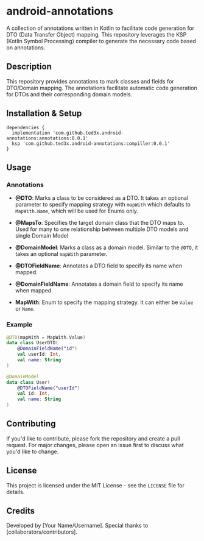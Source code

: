 # android-annotations

A collection of annotations written in Kotlin to facilitate code generation for DTO (Data Transfer Object) mapping. This repository leverages the KSP (Kotlin Symbol Processing) compiler to generate the necessary code based on annotations.

## Description

This repository provides annotations to mark classes and fields for DTO/Domain mapping. The annotations facilitate automatic code generation for DTOs and their corresponding domain models. 

## Installation & Setup

```
dependencies {
  implementation 'com.github.ted3x.android-annotations:annotations:0.0.1'
  ksp 'com.github.ted3x.android-annotations:compiller:0.0.1'
}
```

## Usage

### Annotations

- **@DTO**: Marks a class to be considered as a DTO. It takes an optional parameter to specify mapping strategy with `mapWith` which defaults to `MapWith.Name`, which will be used for Enums only.

- **@MapsTo**: Specifies the target domain class that the DTO maps to. Used for many to one relationship between multiple DTO models and single Domain Model
 
- **@DomainModel**: Marks a class as a domain model. Similar to the `@DTO`, it takes an optional `mapWith` parameter.

- **@DTOFieldName**: Annotates a DTO field to specify its name when mapped.

- **@DomainFieldName**: Annotates a domain field to specify its name when mapped.

- **MapWith**: Enum to specify the mapping strategy. It can either be `Value` or `Name`.

### Example

```kotlin
@DTO(mapWith = MapWith.Value)
data class UserDTO(
    @DomainFieldName("id")
    val userId: Int,
    val name: String
)

@DomainModel
data class User(
    @DTOFieldName("userId")
    val id: Int,
    val name: String
)
```

## Contributing

If you'd like to contribute, please fork the repository and create a pull request. For major changes, please open an issue first to discuss what you'd like to change.

## License

This project is licensed under the MIT License - see the `LICENSE` file for details.

## Credits

Developed by [Your Name/Username]. Special thanks to [collaborators/contributors].
